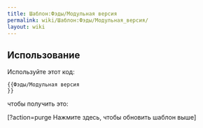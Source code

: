 ```yaml
---
title: Шаблон:Фэды/Модульная версия
permalink: wiki/Шаблон:Фэды/Модульная_версия/
layout: wiki
---
```


<infobox> </infobox> <noinclude>

## Использование

Используйте этот код:

    {{Фэды/Модульная версия
    }}

чтобы получить это:

\[?action=purge Нажмите здесь, чтобы обновить шаблон выше\] </noinclude>
